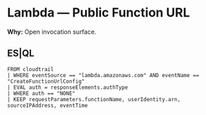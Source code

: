 # Lambda — Public Function URL
**Why:** Open invocation surface.

## ES|QL
```esql
FROM cloudtrail
| WHERE eventSource == "lambda.amazonaws.com" AND eventName == "CreateFunctionUrlConfig"
| EVAL auth = responseElements.authType
| WHERE auth == "NONE"
| KEEP requestParameters.functionName, userIdentity.arn, sourceIPAddress, eventTime
```
